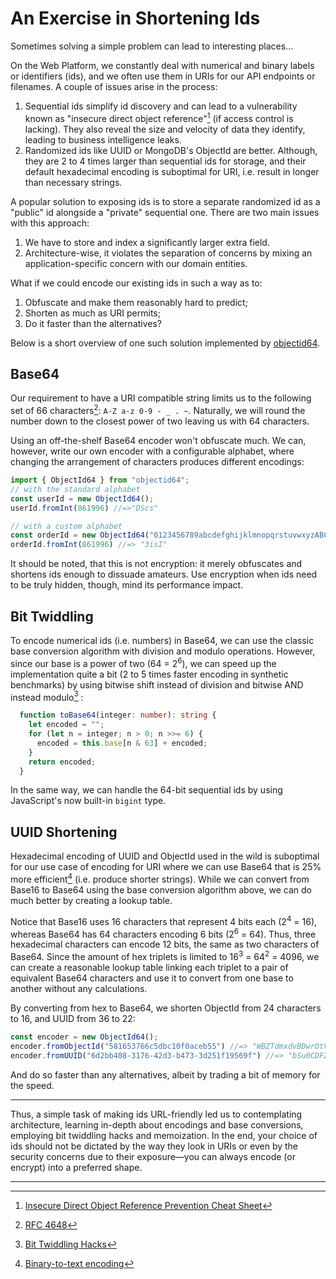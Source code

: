 # An Exercise in Shortening Ids

Sometimes solving a simple problem can lead to interesting places...

On the Web Platform, we constantly deal with numerical and binary labels or identifiers (ids), and we often use them in URIs for our API endpoints or filenames. A couple of issues arise in the process:

1. Sequential ids simplify id discovery and can lead to a vulnerability known as "insecure direct object reference"[^1] (if access control is lacking). They also reveal the size and velocity of data they identify, leading to business intelligence leaks.
2. Randomized ids like UUID or MongoDB's ObjectId are better. Although, they are 2 to 4 times larger than sequential ids for storage, and their default hexadecimal encoding is suboptimal for URI, i.e. result in longer than necessary strings.

A popular solution to exposing ids is to store a separate randomized id as a "public" id alongside a "private" sequential one. There are two main issues with this approach:

1. We have to store and index a significantly larger extra field.
2. Architecture-wise, it violates the separation of concerns by mixing an application-specific concern with our domain entities.

What if we could encode our existing ids in such a way as to:

1. Obfuscate and make them reasonably hard to predict;
2. Shorten as much as URI permits;
3. Do it faster than the alternatives?

Below is a short overview of one such solution implemented by [objectid64](https://github.com/zandaqo/objectid64).

## Base64

Our requirement to have a URI compatible string limits us to the following set of 66 characters[^2]: `A-Z a-z 0-9 - _ . ~`. Naturally, we will round the number down to the closest power of two leaving us with 64 characters.

Using an off-the-shelf Base64 encoder won't obfuscate much. We can, however, write our own encoder with a configurable alphabet, where changing the arrangement of characters produces different encodings:

```javascript
import { ObjectId64 } from "objectid64";
// with the standard alphabet
const userId = new ObjectId64(); 
userId.fromInt(861996) //=>"DScs"

// with a custom alphabet
const orderId = new ObjectId64("0123456789abcdefghijklmnopqrstuvwxyzABCDEFGHIJKLMNOPQRSTUVWXYZ-_");
orderId.fromInt(861996) //=> "3isI"
```

It should be noted, that this is not encryption: it merely obfuscates and shortens ids enough to dissuade amateurs. Use encryption when ids need to be truly hidden, though, mind its performance impact.

## Bit Twiddling

To encode numerical ids (i.e. numbers) in Base64, we can use the classic base conversion algorithm with division and modulo operations. However, since our base is a power of two (64 = 2<sup>6</sup>), we can speed up the implementation quite a bit (2 to 5 times faster encoding in synthetic benchmarks) by using bitwise shift instead of division and bitwise AND instead modulo[^3] :

```typescript
  function toBase64(integer: number): string {
    let encoded = "";
    for (let n = integer; n > 0; n >>= 6) {
      encoded = this.base[n & 63] + encoded;
    }
    return encoded;
  }
```

In the same way, we can handle the 64-bit sequential ids by using JavaScript's now built-in `bigint` type.

## UUID Shortening

Hexadecimal encoding of UUID and ObjectId used in the wild is suboptimal for our use case of encoding for URI where we can use Base64 that is 25% more efficient[^4] (i.e. produce shorter strings). While we can convert from Base16 to Base64 using the base conversion algorithm above, we can do much better by creating a lookup table.

Notice that Base16 uses 16 characters that represent 4 bits each (2<sup>4</sup> = 16), whereas Base64 has 64 characters encoding 6 bits (2<sup>6</sup> = 64). Thus, three hexadecimal characters can encode 12 bits, the same as two characters of Base64. Since the amount of hex triplets is limited to 16<sup>3</sup> = 64<sup>2</sup> = 4096, we can create a reasonable lookup table linking each triplet to a pair of equivalent Base64 characters and use it to convert from one base to another without any calculations.

By converting from hex to Base64, we shorten ObjectId from 24 characters to 16, and UUID from 36 to 22:

```typescript
const encoder = new ObjectId64();
encoder.fromObjectId("581653766c5dbc10f0aceb55") //=> "WBZTdmxdvBDwrOtV"
encoder.fromUUID("6d2bb408-3176-42d3-b473-3d251f19569f") //=> "bSu0CDF2QtO0cz0lHxlWCf"
```

And do so faster than any alternatives, albeit by trading a bit of memory for the speed.

------

Thus, a simple task of making ids URL-friendly led us to contemplating architecture, learning in-depth about encodings and base conversions, employing bit twiddling hacks and memoization. In the end, your choice of ids should not be dictated by the way they look in URIs or even by the security concerns due to their exposure—you can always encode (or encrypt) into a preferred shape.

---

[^1]:[Insecure Direct Object Reference Prevention Cheat Sheet](https://cheatsheetseries.owasp.org/cheatsheets/Insecure_Direct_Object_Reference_Prevention_Cheat_Sheet.html)
[^2]: [RFC 4648](https://datatracker.ietf.org/doc/html/rfc4648)
[^3]: [Bit Twiddling Hacks](http://graphics.stanford.edu/~seander/bithacks.html#ModulusDivisionEasy)
[^4]: [Binary-to-text encoding](https://en.wikipedia.org/wiki/Binary-to-text_encoding#Encoding_plain_text)
